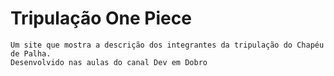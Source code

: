 # Tripulação One Piece
    Um site que mostra a descrição dos integrantes da tripulação do Chapéu de Palha.
    Desenvolvido nas aulas do canal Dev em Dobro
